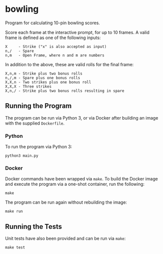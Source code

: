 # bowling

Program for calculating 10-pin bowling scores.

Score each frame at the interactive prompt, for up to 10 frames. A valid frame is defined as one of the following inputs:

    X     - Strike ("x" is also accepted as input)
    n,/   - Spare
    n,m   - Open Frame, where n and m are numbers

In addition to the above, these are valid rolls for the final frame:

    X,n,m - Strike plus two bonus rolls
    n,/,m - Spare plus one bonus rolls
    X,X,n - Two strikes plus one bonus roll
    X,X,X - Three strikes
    X,n,/ - Strike plus two bonus rolls resulting in spare
    

## Running the Program

The program can be run via Python 3, or via Docker after building an image with the supplied `Dockerfile`.

### Python

To run the program via Python 3:

```
python3 main.py
```

### Docker

Docker commands have been wrapped via `make`. To build the Docker image and execute the program via a one-shot container, run the following:

```
make
```

The program can be run again without rebuilding the image:

```
make run
```

## Running the Tests

Unit tests have also been provided and can be run via `make`:

```
make test
```
